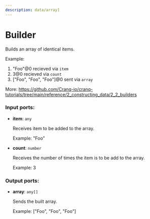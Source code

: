```yaml
---
description: data/array]
---
```


# Builder

Builds an array of identical items.

Example:
1. "Foo"@0 recieved via  `item`
2. 3@0 recieved via `count` 
3. ["Foo", "Foo", "Foo"]@0 sent  via `array`

More:
https://github.com/Cranq-io/cranq-tutorials/tree/main/reference/2_constructing_data/2_2_builders

### Input ports:

* __item__: `any`

    Receives item to be added to the array.
    
    Example:
    "Foo"


* __count__: `number`

    Receives the number of times the item is to be add to the array.
    
    Example:
    3

### Output ports:

* __array__: `any[]`

    Sends the built array.
    
    Example:
    ["Foo", "Foo", "Foo"]

